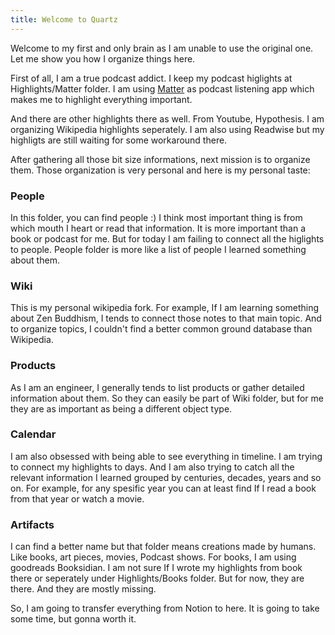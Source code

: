 ```yaml
---
title: Welcome to Quartz
---
```


Welcome to my first and only brain as I am unable to use the original one.
Let me show you how I organize things here.

First of all, I am a true podcast addict. I keep my podcast higlights at Highlights/Matter folder. I am using [Matter](https://hq.getmatter.com/) as podcast listening app which makes me to highlight everything important.

And there are other highlights there as well. From Youtube, Hypothesis. I am organizing Wikipedia highlights seperately. I am also using Readwise but my highligts are still waiting for some workaround there.

After gathering all those bit size informations, next mission is to organize them. Those organization is very personal and here is my personal taste:
### People
In this folder, you can find people :) I think most important thing is from which mouth I heart or read that information. It is more important than a book or podcast for me. But for today I am failing to connect all the higlights to people. People folder is more like a list of people I learned something about them.
### Wiki
This is my personal wikipedia fork. For example, If I am learning something about Zen Buddhism, I tends to connect those notes to that main topic. And to organize topics, I couldn't find a better common ground database than Wikipedia.
### Products
As I am an engineer, I generally tends to list products or gather detailed information about them. So they can easily be part of Wiki folder, but for me they are as important as being a different object type.
### Calendar
I am also obsessed with being able to see everything in timeline. I am trying to connect my highlights to days. And I am also trying to catch all the relevant information I learned grouped by centuries, decades, years and so on. For example, for any spesific year you can at least find If I read a book from that year or watch a movie.
### Artifacts
I can find a better name but that folder means creations made by humans. Like books, art pieces, movies, Podcast shows.
For books, I am using goodreads Booksidian. I am not sure If I wrote my highlights from book there or seperately under Highlights/Books folder. But for now, they are there. And they are mostly missing.

So, I am going to transfer everything from Notion to here. It is going to take some time, but gonna worth it.


